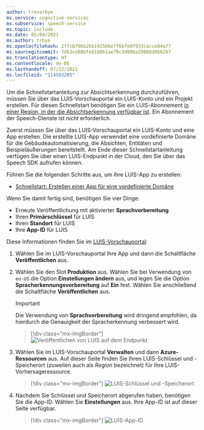 ```yaml
---
author: trevorbye
ms.service: cognitive-services
ms.subservice: speech-service
ms.topic: include
ms.date: 05/04/2021
ms.author: trbye
ms.openlocfilehash: 2ffcb79bb2bb192566e7f6b7e0f933cacce84a77
ms.sourcegitcommit: 7d63ce88bfe8188b1ae70c3d006a29068d066287
ms.translationtype: HT
ms.contentlocale: de-DE
ms.lasthandoff: 07/22/2021
ms.locfileid: "114593205"
---
```

Um die Schnellstartanleitung zur Absichtserkennung durchzuführen, müssen Sie über das LUIS-Vorschauportal ein LUIS-Konto und ein Projekt erstellen. Für diesen Schnellstart benötigen Sie ein LUIS-Abonnement [in einer Region, in der die Absichtserkennung verfügbar ist](/azure/cognitive-services/speech-service/regions#intent-recognition). Ein Abonnement der Speech-Dienste ist *nicht* erforderlich.

Zuerst müssen Sie über das LUIS-Vorschauportal ein LUIS-Konto und eine App erstellen. Die erstellte LUIS-App verwendet eine vordefinierte Domäne für die Gebäudeautomatisierung, die Absichten, Entitäten und Beispieläußerungen bereitstellt. Am Ende dieser Schnellstartanleitung verfügen Sie über einen LUIS-Endpunkt in der Cloud, den Sie über das Speech SDK aufrufen können. 

Führen Sie die folgenden Schritte aus, um Ihre LUIS-App zu erstellen:

* <a href="/azure/cognitive-services/luis/luis-get-started-create-app" target="_blank">Schnellstart: Erstellen einer App für eine vordefinierte Domäne</a>

Wenn Sie damit fertig sind, benötigen Sie vier Dinge:

* Erneute Veröffentlichung mit aktivierter **Sprachvorbereitung**
* Ihren **Primärschlüssel** für LUIS
* Ihren **Standort** für LUIS
* Ihre **App-ID** für LUIS

Diese Informationen finden Sie im [LUIS-Vorschauportal](https://preview.luis.ai/):

1. Wählen Sie im LUIS-Vorschauportal Ihre App und dann die Schaltfläche **Veröffentlichen** aus.

2. Wählen Sie den Slot **Produktion** aus. Wählen Sie bei Verwendung von `en-US` die Option **Einstellungen ändern** aus, und legen Sie die Option **Spracherkennungsvorbereitung** auf **Ein** fest. Wählen Sie anschließend die Schaltfläche **Veröffentlichen** aus.

    > [!IMPORTANT]
    > Die Verwendung von **Sprachvorbereitung** wird dringend empfohlen, da hierdurch die Genauigkeit der Spracherkennung verbessert wird.

    > [!div class="mx-imgBorder"]
    > ![Veröffentlichen von LUIS auf dem Endpunkt](../../../media/luis/publish-app-popup.png)

3. Wählen Sie im LUIS-Vorschauportal **Verwalten** und dann **Azure-Ressourcen** aus. Auf dieser Seite finden Sie Ihren LUIS-Schlüssel und -Speicherort (zuweilen auch als _Region_ bezeichnet) für Ihre LUIS-Vorhersageressource.

   > [!div class="mx-imgBorder"]
   > ![LUIS-Schlüssel und -Speicherort](../../../media/luis/luis-key-region.png)

4. Nachdem Sie Schlüssel und Speicherort abgerufen haben, benötigen Sie die App-ID. Wählen Sie **Einstellungen** aus. Ihre App-ID ist auf dieser Seite verfügbar.

   > [!div class="mx-imgBorder"]
   > ![LUIS-App-ID](../../../media/luis/luis-app-id.png)